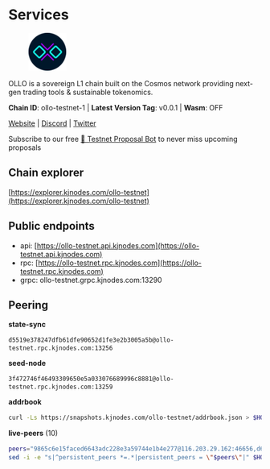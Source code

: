 # Services

<figure><img src="https://raw.githubusercontent.com/kj89/cosmos-images/main/logos/ollo.png" alt=""><figcaption></figcaption></figure>

OLLO is a sovereign L1 chain built on the Cosmos network providing  next-gen trading tools & sustainable tokenomics.

**Chain ID**: ollo-testnet-1 | **Latest Version Tag**: v0.0.1 | **Wasm**: OFF

[Website](https://www.ollostation.zone) | [Discord](https://discord.com/invite/GxBqZ9mSSm) | [Twitter](https://twitter.com/OLLOStation)



Subscribe to our free [🤖 Testnet Proposal Bot](https://t.me/kjnodes_testnet_proposal_bot) to never miss upcoming proposals


## Chain explorer
[https://explorer.kjnodes.com/ollo-testnet](https://explorer.kjnodes.com/ollo-testnet)

## Public endpoints

* api: [https://ollo-testnet.api.kjnodes.com](https://ollo-testnet.api.kjnodes.com)
* rpc: [https://ollo-testnet.rpc.kjnodes.com](https://ollo-testnet.rpc.kjnodes.com)
* grpc: ollo-testnet.grpc.kjnodes.com:13290

## Peering

**state-sync**

```text
d5519e378247dfb61dfe90652d1fe3e2b3005a5b@ollo-testnet.rpc.kjnodes.com:13256
```

**seed-node**

```text
3f472746f46493309650e5a033076689996c8881@ollo-testnet.rpc.kjnodes.com:13259
```

**addrbook**
```bash
curl -Ls https://snapshots.kjnodes.com/ollo-testnet/addrbook.json > $HOME/.ollo/config/addrbook.json
```

**live-peers** (10)
```bash
peers="9865c6e15faced6643adc228e3a59744e1b4e277@116.203.29.162:46656,d6c5ff021b091a1fd93b9f811cf7fca0d31e8510@65.108.238.61:46656,7864a2e4b42e5af76a83a8b644b9172fa1e40fa5@52.8.174.235:26656,d5519e378247dfb61dfe90652d1fe3e2b3005a5b@65.109.68.190:13256,7349272f712e713a957bf5349930e3439e98b518@167.235.27.69:20656,cadc2b601a188aedbe4156a6eb5a81e00770bcfc@65.108.219.110:26656,70ba32724461c7ed4ec8d6ddc8b5e0b1cfb9e237@54.219.57.63:26656,3ea40f63890f10272201edf96d2a49e197e52091@65.108.105.48:18156,bc73e1f3bde267171309e723416690c9c7404881@142.132.199.236:27656,d14b740968d24aa5c31ade7dbda2b1204c40f24c@65.109.52.156:46656"
sed -i -e "s|^persistent_peers *=.*|persistent_peers = \"$peers\"|" $HOME/.ollo/config/config.toml
```
